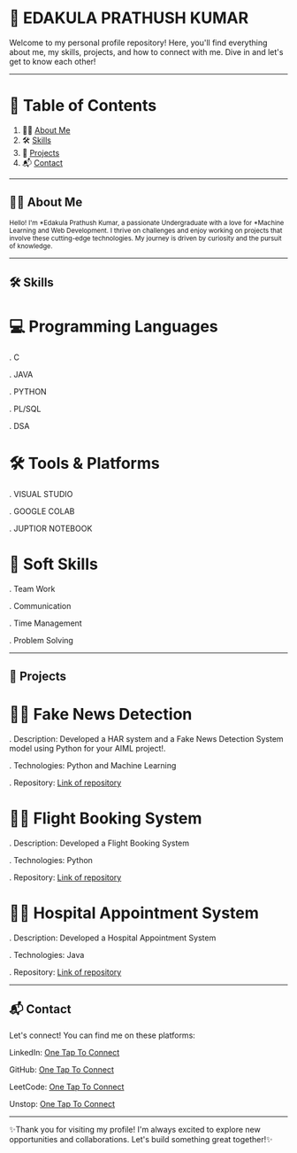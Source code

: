 # 🌟 EDAKULA PRATHUSH KUMAR 
Welcome to my personal profile repository! Here, you'll find everything about me, my skills, projects, and how to connect with me. Dive in and let's get to know each other! 

<hr>

# 📖 Table of Contents

<ol>
  <li> 🙋‍♂️ <a href="#about-me">About Me</a></li> 
  <li> 🛠️ <a href="#skills">Skills</a></li>
  <li> 🚀 <a href="#Projects">Projects</a></li> 
  <li> 📬 <a href="#contact">Contact</a></li> 
</ol>

<hr>

<h2 id="about-me">🙋‍♂️ About Me</h2>
 
<small>Hello! I'm *Edakula Prathush Kumar, a passionate Undergraduate with a love for *Machine Learning and Web Development. I thrive on challenges and enjoy working on projects that involve these cutting-edge technologies. My journey is driven by curiosity and the pursuit of knowledge.</small>


<hr>

<h2 id="skills">🛠️ Skills</h2>

# 💻 Programming Languages

. C

. JAVA

. PYTHON

. PL/SQL

. DSA
# 🛠️ Tools & Platforms  

. VISUAL STUDIO

. GOOGLE COLAB

. JUPTIOR NOTEBOOK
# 🌱 Soft Skills

. Team Work

. Communication

. Time Management

. Problem Solving

<hr>

<h2 id="projects">🚀 Projects</h2>

# 🚶‍♂️ Fake News Detection

. Description: Developed a HAR system and a Fake News Detection System model using Python for your AIML project!.

. Technologies: Python and Machine Learning

. Repository: <a href="https://github.com/Prathush-Kumar/Fake_news_detection">Link of repository</a>


# 🚶‍♂️ Flight Booking System

.  Description: Developed a Flight Booking System

. Technologies: Python

.  Repository: <a href="https://github.com/Prathush-Kumar/Flight-Booking-System">Link of repository</a>


# 🚶‍♂️ Hospital Appointment System

. Description: Developed a Hospital Appointment System

. Technologies: Java

. Repository: <a href="https://github.com/Prathush-Kumar/Hospital-Appointment-System">Link of repository</a>


<hr>

<h2 id="contact">📬 Contact</h2>

Let's connect! You can find me on these platforms:

LinkedIn: <a href="https://www.linkedin.com/in/prathush-kumar-edakula-0a451828a/">One Tap To Connect</a>

GitHub: <a href="https://github.com/Prathush-Kumar">One Tap To Connect</a>

LeetCode: <a href="https://leetcode.com/u/Prathushkumar/">One Tap To Connect</a>

Unstop: <a href="https://unstop.com/u/pranakum8609">One Tap To Connect</a>


<hr>

✨Thank you for visiting my profile! I'm always excited to explore new opportunities and collaborations. Let's build something great together!✨













